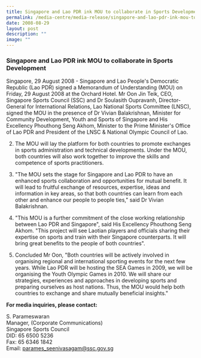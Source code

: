 ```yaml
---
title: Singapore and Lao PDR ink MOU to collaborate in Sports Development
permalink: /media-centre/media-release/singapore-and-lao-pdr-ink-mou-to-collaborate-in-sports-development/
date: 2008-08-29
layout: post
description: ""
image: ""
---
```

### **Singapore and Lao PDR ink MOU to collaborate in Sports Development**

Singapore, 29 August 2008 - Singapore and Lao People's Democratic Republic (Lao PDR) signed a Memorandum of Understanding (MOU) on Friday, 29 August 2008 at the Orchard Hotel. Mr Oon Jin Teik, CEO, Singapore Sports Council (SSC) and Dr Soulasith Oupravanh, Director-General for International Relations, Lao National Sports Committee (LNSC), signed the MOU in the presence of Dr Vivian Balakrishnan, Minister for Community Development, Youth and Sports of Singapore and His Excellency Phouthong Seng Akhom, Minister to the Prime Minister's Office of Lao PDR and President of the LNSC & National Olympic Council of Lao.

2. The MOU will lay the platform for both countries to promote exchanges in sports administration and technical developments. Under the MOU, both countries will also work together to improve the skills and competence of sports practitioners.

3. "The MOU sets the stage for Singapore and Lao PDR to have an enhanced sports collaboration and opportunities for mutual benefit. It will lead to fruitful exchange of resources, expertise, ideas and information in key areas, so that both countries can learn from each other and enhance our people to people ties," said Dr Vivian Balakrishnan.

4. "This MOU is a further commitment of the close working relationship between Lao PDR and Singapore", said His Excellency Phouthong Seng Akhom. "This project will see Laotian players and officials sharing their expertise on sports and train with their Singapore counterparts. It will bring great benefits to the people of both countries".

5. Concluded Mr Oon, "Both countries will be actively involved in organising regional and international sporting events for the next few years. While Lao PDR will be hosting the SEA Games in 2009, we will be organising the Youth Olympic Games in 2010. We will share our strategies, experiences and approaches in developing sports and preparing ourselves as host nations. Thus, the MOU would help both countries to exchange and share mutually beneficial insights."

**For media inquiries, please contact:**

S. Parameswaran
<br>
Manager, (Corporate Communications)
<br>
Singapore Sports Council
<br>
DID: 65 6500 5236
<br>
Fax: 65 6346 1842
<br>
Email: [parames_seenivasagam@ssc.gov.sg](mailto:parames_seenivasagam@ssc.gov.sg)

